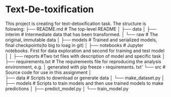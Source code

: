 # Text-De-toxification

This project is creating for text-detoxification task. The structure is folowing:
├── README.md # The top-level README
│
├── data 
│   ├── interim  # Intermediate data that has been transformed.
│   └── raw      # The original, immutable data
│
├── models       # Trained and serialized models, final checkpoints(to big to loag in git)
│
├── notebooks    #  Jupyter notebooks. First for data exploration and second for training and test model        
│ 
│
├── reports      #Two txt files with description of model and specific task
│
├── requirements.txt # The requirements file for reproducing the analysis environment, e.g.
│                      generated with pip freeze › requirements. txt'
└── src                 # Source code for use in this assignment
    │                 
    ├── data            # Scripts to download or generate data
    │   └── make_dataset.py
    │
    ├── models          # Scripts to train models and then use trained models to make predictions
    │   ├── predict_model.py
    │   └── train_model.py
